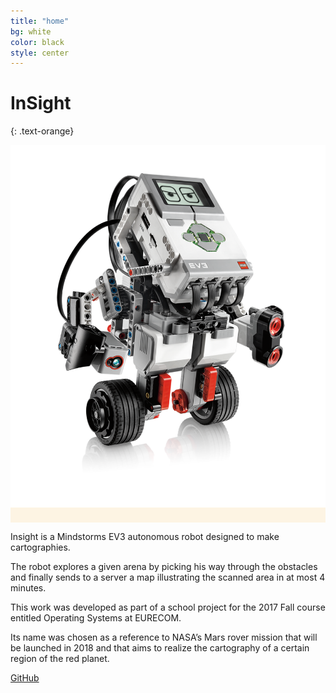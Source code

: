 ```yaml
---
title: "home"
bg: white
color: black
style: center
---
```


# InSight
{: .text-orange}

<span class="fa-stack subtlecircle" style="font-size:100px; background:rgba(255,166,0,0.1)">
  <i class="fa fa-circle fa-stack-2x text-white"></i>
  <img alt="Robot Name" class="fa fa-stack-1x text-orange" src="img/ev3.png">
</span>


Insight is a Mindstorms EV3 autonomous robot designed to make cartographies.

The robot explores a given arena by picking his way through the obstacles and finally sends to a server a map illustrating the scanned area in at most 4 minutes.

This work was developed as part of a school project for the 2017 Fall course entitled Operating Systems at EURECOM.

Its name was chosen as a reference to NASA’s Mars rover mission that will be launched in 2018 and that aims to realize the cartography of a certain region of the red planet.

<span id="forkongithub">
  <a href="{{ site.source_link }}" class="bg-blue">
    GitHub
  </a>
</span>
